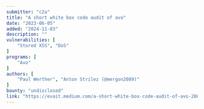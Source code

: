 ```yaml
---
submitter: "c2a"
title: "A short white box code audit of avo"
date: "2023-06-05"
added: "2024-11-03"
description: ""
vulnerabilities: [
    "Stored XSS", "DoS"
]
programs: [
    "Avo"
]
authors: [
    "Paul Werther", "Anton Strilez (@mergon2089)"
]
bounty: "undisclosed"
link: "https://evait.medium.com/a-short-white-box-code-audit-of-avo-2083b08f3a95"
---
```




